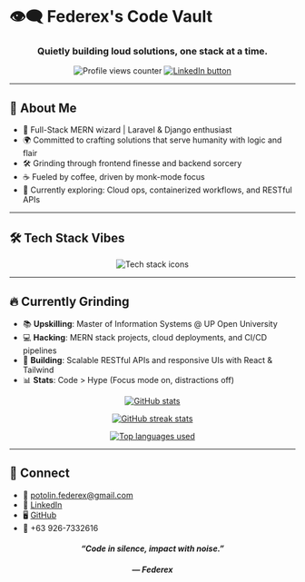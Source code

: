 # 👁‍🗨 Federex's Code Vault

<h3 align="center">Quietly building loud solutions, one stack at a time.</h3>

<p align="center">
  <img src="https://komarev.com/ghpvc/?username=sirexlangnmn&label=Profile%20Views&color=1DA1F2&style=flat-square" alt="Profile views counter" />
  <a href="https://www.linkedin.com/in/federex-potolin/" target="_blank">
    <img src="https://img.shields.io/badge/-LinkedIn-%230A66C2?style=flat-square&logo=linkedin" alt="LinkedIn button" />
  </a>
</p>

---

## 🧠 About Me
- 🚀 Full-Stack MERN wizard | Laravel & Django enthusiast  
- 🌍 Committed to crafting solutions that serve humanity with logic and flair  
- 🛠️ Grinding through frontend finesse and backend sorcery  
- ☕ Fueled by coffee, driven by monk-mode focus  
- 🔮 Currently exploring: Cloud ops, containerized workflows, and RESTful APIs  

---

## 🛠️ Tech Stack Vibes

<p align="center">
  <img src="https://skillicons.dev/icons?i=js,react,nodejs,express,mongodb,typescript,php,laravel,python,django,mysql,postgres,tailwind,docker,kubernetes,aws,azure,linux" alt="Tech stack icons" />
</p>

---

## 🔥 Currently Grinding
- 📚 **Upskilling**: Master of Information Systems @ UP Open University  
- 💻 **Hacking**: MERN stack projects, cloud deployments, and CI/CD pipelines  
- 🧩 **Building**: Scalable RESTful APIs and responsive UIs with React & Tailwind  
- 📊 **Stats**: Code > Hype (Focus mode on, distractions off)  

<p align="center">
  <a href="https://github.com/sirexlangnmn">
    <img src="https://github-readme-stats.vercel.app/api?username=sirexlangnmn&show_icons=true&hide_title=true&hide_border=true&bg_color=00000000&text_color=9f9f9f&icon_color=1DA1F2&count_private=true&include_all_commits=true" alt="GitHub stats" />
  </a>
</p>
<p align="center">
  <a href="https://github.com/sirexlangnmn">
    <img src="https://github-readme-streak-stats.herokuapp.com/?user=sirexlangnmn&theme=tokyonight_duo&hide_border=true&ring=1DA1F2&currStreakLabel=1DA1F2&sideNums=1DA1F2&dates=979797&sideLabels=1DA1F2&currStreakNum=1DA1F2&background=00000000&fire=DC143C" alt="GitHub streak stats" />
  </a>
</p>
<p align="center">
  <a href="https://github.com/sirexlangnmn">
    <img src="https://github-readme-stats.vercel.app/api/top-langs/?username=sirexlangnmn&layout=compact&hide_border=true&bg_color=00000000&text_color=9f9f9f&title_color=1DA1F2" alt="Top languages used" />
  </a>
</p>

---

## 📡 Connect
- 📧 [potolin.federex@gmail.com](mailto:potolin.federex@gmail.com)  
- 🔗 [LinkedIn](https://www.linkedin.com/in/federex-potolin/)  
- 🖥️ [GitHub](https://github.com/sirexlangnmn)  
- 📱 +63 926-7332616  

<h4 align="center"><em>“Code in silence, impact with noise.”</em></h4>
<h5 align="center">— Federex</h5>

